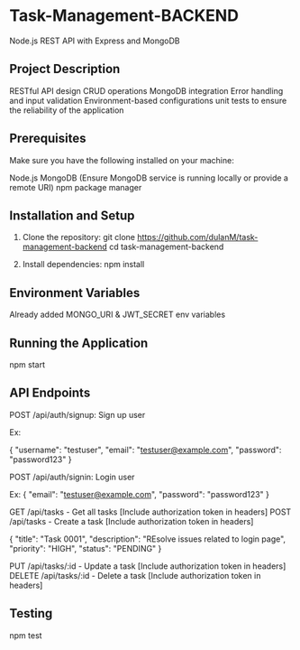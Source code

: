 # Task-Management-BACKEND

Node.js REST API with Express and MongoDB

## Project Description

RESTful API design
CRUD operations
MongoDB integration
Error handling and input validation
Environment-based configurations
unit tests to ensure the reliability of the application


## Prerequisites
Make sure you have the following installed on your machine:

Node.js
MongoDB (Ensure MongoDB service is running locally or provide a remote URI)
npm package manager

## Installation and Setup

1. Clone the repository:
git clone https://github.com/dulanM/task-management-backend
cd task-management-backend

2. Install dependencies:
npm install

## Environment Variables

Already added MONGO_URI & JWT_SECRET env variables

## Running the Application
npm start

## API Endpoints


POST /api/auth/signup: Sign up user

Ex: 

{
  "username": "testuser",
  "email": "testuser@example.com",
  "password": "password123"
}


POST /api/auth/signin: Login user

Ex: 
{
  "email": "testuser@example.com",
  "password": "password123"
}

GET /api/tasks - Get all tasks [Include authorization token in headers]
POST /api/tasks - Create a task [Include authorization token in headers]

{
  "title": "Task 0001",
  "description": "REsolve issues related to login page",
  "priority": "HIGH",
  "status": "PENDING"
}

PUT /api/tasks/:id - Update a task [Include authorization token in headers]
DELETE /api/tasks/:id - Delete a task [Include authorization token in headers]

## Testing

npm test

